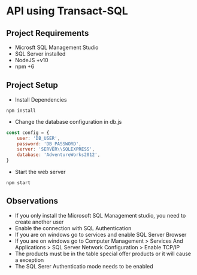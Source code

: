# API using Transact-SQL

## Project Requirements
* Microsft SQL Management Studio
* SQL Server installed
* NodeJS +v10
* npm +6

## Project Setup

* Install Dependencies
```
npm install
```
* Change the database configuration in db.js
```javascript 
const config = {
    user: 'DB_USER',
    password: 'DB_PASSWORD',
    server: 'SERVER\\SQLEXPRESS',
    database: 'AdventureWorks2012',
}
```

* Start the web server
```
npm start
```

## Observations
* If you only install the Microsoft SQL Management studio, you need to create another user
* Enable the connection with SQL Authentication
* If you are on windows go to services and enable SQL Server Browser
* If you are on windows go to Computer Management > Services And Applications > SQL Server Network Configuration > Enable TCP/IP
* The products must be in the table special offer products or it will cause a exception
* The SQL Serer Authenticatio mode needs to be enabled